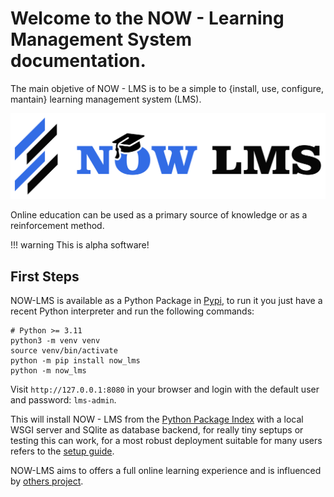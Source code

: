 # Welcome to the NOW - Learning Management System documentation.

The main objetive of NOW - LMS is to be a simple to {install, use, configure,
mantain} learning management system (LMS).

![Logo](images/logo.svg)

Online education can be used as a primary source of knowledge or as a reinforcement method.

!!! warning
    This is alpha software!

## First Steps

NOW-LMS is available as a Python Package in [Pypi](https://pypi.org/project/now-lms/), to run it you just have a recent Python interpreter and run the following commands:

```
# Python >= 3.11
python3 -m venv venv
source venv/bin/activate
python -m pip install now_lms
python -m now_lms
```

Visit `http://127.0.0.1:8080` in your browser and login with the default user and password: `lms-admin`.

This will install NOW - LMS from the [Python Package Index](https://pypi.org/project/now-lms/) with a local WSGI server and SQlite as database backend, for really tiny septups or testing this can work, for a most robust deployment suitable for many users refers to the [setup guide](setup.md).

NOW-LMS aims to offers a full online learning experience and is influenced by [others project](references.md).
